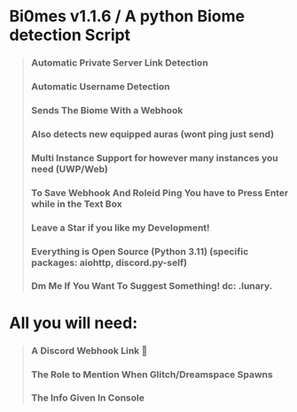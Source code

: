 # Bi0mes v1.1.6 / A python Biome detection Script 

> ### Automatic Private Server Link Detection 
> ### Automatic Username Detection 
> ### Sends The Biome With a Webhook 
> ### Also detects new equipped auras (wont ping just send)
> ### Multi Instance Support for however many instances you need (UWP/Web)
> ### To Save Webhook And Roleid Ping You have to Press Enter while in the Text Box
> ### Leave a Star if you like my Development!
> ### Everything is Open Source (Python 3.11) (specific packages: aiohttp, discord.py-self)
> ### Dm Me If You Want To Suggest Something! dc: .lunary.

# All you will need:
> ### A Discord Webhook Link 🔗
> ### The Role to Mention When Glitch/Dreamspace Spawns 
> ### The Info Given In Console 
